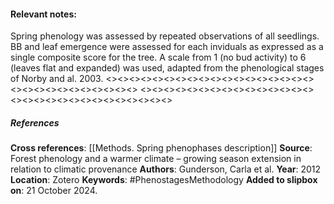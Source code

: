 #### **Relevant notes**:
Spring phenology was assessed by repeated observations of all seedlings. BB and leaf emergence were assessed for each inviduals as expressed as a single composite score for the tree. A scale from 1 (no bud activity) to 6 (leaves flat and expanded) was used, adapted from the phenological stages of Norby and al. 2003. 
<><><><><><><><><><><><><><><><><><><><><><><><><><><><><>
<><><><><><><><><><><><><><><><><><><><><><><><><><><><><>
##### References
**Cross references**:
[[Methods. Spring phenophases description]]
**Source**: Forest phenology and a warmer climate – growing season extension in relation to climatic provenance
**Authors**: Gunderson, Carla et al. 
**Year**: 2012
**Location**: Zotero
**Keywords**: #PhenostagesMethodology
**Added to slipbox on**: 21 October 2024. 